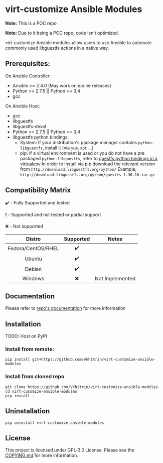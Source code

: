 # virt-customize Ansible Modules

**Note:** This is a POC repo

**Note:** Due to it being a POC repo, code isn't optimized.

virt-customize Ansible modules allow users to use Ansible to automate commonly used libguestfs actions in a native way.

## Prerequisites:

On Ansible Controller:
* Ansible >= 2.4.0 (May work on earlier releases)
* Python >= 2.7.5 || Python >= 3.4
* gcc

On Ansible Host:
* gcc
* libguestfs
* libguestfs-devel
* Python >= 2.7.5 || Python >= 3.4
* libguestfs python bindings:
    * System:
      If your distribution's package manager contains `python-libguestfs`, install it (via `yum`, `apt` ...)
    * pip:
      If a virtual environment is used or you do not have a pre packaged `python-libguestfs`, refer to [guestfs python bindings in a virtualenv](http://libguestfs.org/guestfs-python.3.html#using-python-bindings-in-a-virtualenv)
      In order to install via pip download the relevant version from `http://download.libguestfs.org/python/`
      Example, `http://download.libguestfs.org/python/guestfs-1.36.10.tar.gz`

## Compatibility Matrix
:heavy_check_mark: - Fully Supported and tested

:heavy_exclamation_mark: - Supported and not tested or partial support

:x: - Not supported

| Distro             | Supported                | Notes           |
|:------------------:|:------------------------:|:---------------:|
| Fedora/CentOS/RHEL | :heavy_check_mark:       |                 |
| Ubuntu             | :heavy_check_mark:       |                 |
| Debian             | :heavy_check_mark:       |                 |
| Windows            | :x:                      | Not Implemented |

## Documentation

Please refer to [repo's documentation](/docs) for more information

## Installation

TODO: Host on PyPI

### Install from remote:
```
pip install git+https://github.com/vkhitrin/virt-customize-ansible-modules
```

### Install from cloned repo
```
git clone https://github.com/VKhitrin/virt-customize-ansible-modules
cd virt-cusomize-ansible-modules
pip install .
```

## Uninstallation

```
pip uninstall virt-customize-ansible-modules
```

## License

This project is licensed under GPL-3.0 License. Please see the [COPYING.md](/COPYING.md) for more information.
